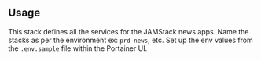 ## Usage

This stack defines all the services for the JAMStack news apps. Name the stacks as per the environment ex: `prd-news`, etc. Set up the env values from the `.env.sample` file within the Portainer UI.
